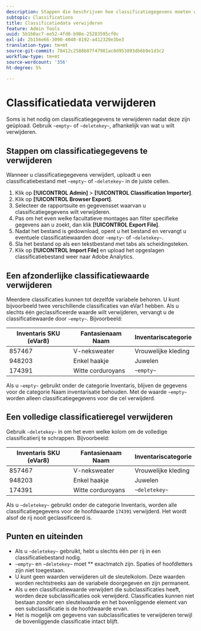 ```yaml
---
description: Stappen die beschrijven hoe classificatiegegevens moeten worden verwijderd of verwijderd.
subtopic: Classifications
title: Classificatiedata verwijderen
feature: Admin Tools
uuid: 5b1b0ac7-ee52-4fd8-b98e-25283595cf0c
exl-id: 2b156e66-3090-4048-8192-a412320e3be3
translation-type: tm+mt
source-git-commit: 78412c2588b07f47981ac0d953893db6b9e1d3c2
workflow-type: tm+mt
source-wordcount: '356'
ht-degree: 5%

---
```


# Classificatiedata verwijderen

Soms is het nodig om classificatiegegevens te verwijderen nadat deze zijn geüpload. Gebruik `~empty~` of `~deletekey~`, afhankelijk van wat u wilt verwijderen.

## Stappen om classificatiegegevens te verwijderen

Wanneer u classificatiegegevens verwijdert, uploadt u een classificatiebestand met `~empty~` of `~deletekey~` in de juiste cellen.

1. Klik op **[!UICONTROL Admin]** > **[!UICONTROL Classification Importer]**.
1. Klik op **[!UICONTROL Browser Export]**.
1. Selecteer de rapportsuite en gegevensset waarvan u classificatiegegevens wilt verwijderen.
1. Pas om het even welke facultatieve montages aan filter specifieke gegevens aan u zoekt, dan klik **[!UICONTROL Export File]**.
1. Nadat het bestand is gedownload, opent u het bestand en vervangt u eventuele classificatiewaarden door `~empty~` of `~deletekey~`.
1. Sla het bestand op als een tekstbestand met tabs als scheidingsteken.
1. Klik op **[!UICONTROL Import File]** en upload het opgeslagen classificatiebestand weer naar Adobe Analytics.

## Een afzonderlijke classificatiewaarde verwijderen

Meerdere classificaties kunnen tot dezelfde variabele behoren. U kunt bijvoorbeeld twee verschillende classificaties van eVar1 hebben. Als u slechts één geclassificeerde waarde wilt verwijderen, vervangt u de classificatiewaarde door `~empty~`. Bijvoorbeeld:

| Inventaris SKU (eVar8) | Fantasienaam Naam | Inventariscategorie |
| --- | --- | --- |
| 857467 | V-neksweater | Vrouwelijke kleding |
| 948203 | Enkel haakje | Juwelen |
| 174391 | Witte corduroyans | `~empty~` |

Als u `~empty~` gebruikt onder de categorie Inventaris, blijven de gegevens voor de categorie Naam inventarisatie behouden. Met de waarde `~empty~` worden alleen classificatiegegevens voor die cel verwijderd.

## Een volledige classificatieregel verwijderen

Gebruik `~deletekey~` in om het even welke kolom om de volledige classificatierij te schrappen. Bijvoorbeeld:

| Inventaris SKU (eVar8) | Fantasienaam Naam | Inventariscategorie |
| --- | --- | --- |
| 857467 | V-neksweater | Vrouwelijke kleding |
| 948203 | Enkel haakje | Juwelen |
| 174391 | Witte corduroyans | `~deletekey~` |

Als u `~deletekey~` gebruikt onder de categorie Inventaris, worden alle classificatiegegevens voor de hoofdwaarde `174391` verwijderd. Het wordt alsof de rij nooit geclassificeerd is.

## Punten en uiteinden

* Als u `~deletekey~` gebruikt, hebt u slechts één per rij in een classificatiebestand nodig.
* `~empty~` en  `~deletekey~` moet  ** exactmatch zijn. Spaties of hoofdletters zijn niet toegestaan.
* U kunt geen waarden verwijderen uit de sleutelkolom. Deze waarden worden rechtstreeks aan de variabele doorgegeven en zijn permanent.
* Als u een classificatiewaarde verwijdert die subclassificaties heeft, worden deze subclassificaties ook verwijderd. Classificaties kunnen niet bestaan zonder een sleutelwaarde en het bovenliggende element van een subclassificatie is de hoofdwaarde ervan.
* Het is mogelijk om gegevens van subclassificaties te verwijderen terwijl de bovenliggende classificatie intact blijft.

